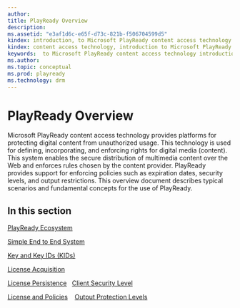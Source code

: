```yaml
---
author:
title: PlayReady Overview
description:
ms.assetid: "e3af1d6c-e65f-d73c-821b-f506704599d5"
kindex: introduction, to Microsoft PlayReady content access technology
kindex: content access technology, introduction to Microsoft PlayReady
keywords:  to Microsoft PlayReady content access technology introduction,  introduction to Microsoft PlayReady content access technology
ms.author:
ms.topic: conceptual
ms.prod: playready
ms.technology: drm
---
```



# PlayReady Overview

Microsoft PlayReady content access technology provides platforms for protecting digital content from unauthorized usage. This technology is used for defining, incorporating, and enforcing rights for digital media (content). This system enables the secure distribution of multimedia content over the Web and enforces rules chosen by the content provider. PlayReady provides support for enforcing policies such as expiration dates, security levels, and output restrictions. This overview document describes typical scenarios and fundamental concepts for the use of PlayReady.

## In this section

[PlayReady Ecosystem](playready-ecosystem.md)

[Simple End to End System](simple-end-to-end-system.md)

[Key and Key IDs (KIDs)](key-and-key-ids-kids.md) 

[License Acquisition](license-acquisition.md) 

[License Persistence](license-persistence.md)
 
[Client Security Level](security-level.md)

[License and Policies](license-and-policies.md)
  
[Output Protection Levels](output-protection-levels.md)
